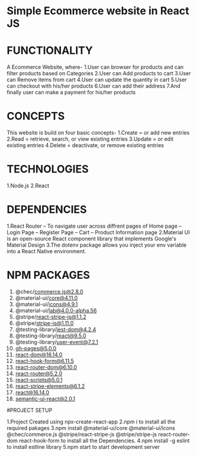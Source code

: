 # Simple Ecommerce website in React JS

# FUNCTIONALITY

A Ecommerce Website, where- 
1.User can browser for products and can filter products based on Categories
2.User can Add products to cart
3.User can Remove items from cart
4.User can update the quantity in cart
5.User can checkout with his/her products
6.User can add their address 
7.And finally user can make a payment for his/her products


# CONCEPTS

This website is build on four basic concepts-
1.Create = or add new entries
2.Read = retrieve, search, or view existing entries
3.Update = or edit existing entries
4.Delete = deactivate, or remove existing entries

# TECHNOLOGIES

1.Node.js
2.React

# DEPENDENCIES

1.React Router – To navigate user across diffrent pages of Home page – Login Page – Register Page – Cart – Product Information page
2.Material UI is an open-source React component library that implements Google's Material Design
3.The dotenv package allows you inject your env variable into a React Native environment.

# NPM PACKAGES

1. @chec/commerce.js@2.8.0
2. @material-ui/core@4.11.0
3. @material-ui/icons@4.9.1
4. @material-ui/lab@4.0.0-alpha.56
5. @stripe/react-stripe-js@1.1.2
6. @stripe/stripe-js@1.11.0
7. @testing-library/jest-dom@4.2.4
8. @testing-library/react@9.5.0
9. @testing-library/user-event@7.2.1
10. gh-pages@5.0.0
11. react-dom@16.14.0
12. react-hook-form@6.11.5
13. react-router-dom@6.10.0
14. react-router@5.2.0
15. react-scripts@5.0.1
16. react-stripe-elements@6.1.2
17. react@16.14.0
18. semantic-ui-react@2.0.1

#PROJECT SETUP

1.Project Created using npx-create-react-app
2.npm i to install all the required pakages
3.npm install @material-ui/core @material-ui/icons @chec/commerce.js @stripe/react-stripe-js @stripe/stripe-js react-router-dom react-hook-form  to install all the Dependencies.
4.npm install -g eslint to install estline library
5.npm start to start development server
